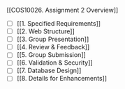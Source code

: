 [[COS10026. Assignment 2 Overview]]

- [ ] [[1. Specified Requirements]]
- [ ] [[2. Web Structure]]
- [ ] [[3. Group Presentation]]
- [ ] [[4. Review & Feedback]]
- [ ] [[5. Group Submission]]
- [ ] [[6. Validation & Security]]
- [ ] [[7. Database Design]]
- [ ] [[8. Details for Enhancements]]
